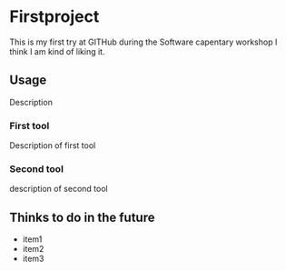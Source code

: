 # Firstproject
This is my first try at GITHub during the Software capentary workshop
I think I am kind of liking it. 

## Usage
Description
### First tool
Description of first tool

### Second tool
description of second tool

## Thinks to do in the future

- item1
- item2
- item3
